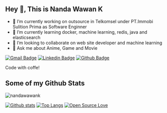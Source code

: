## Hey 👋, This is Nanda Wawan K
- 🔭 I’m currently working on outsource in Telkomsel under PT.Immobi Sulition Prima as Software Enginner
- 🌱 I’m currently learning docker, machine learning, redis, java and elasticsearch
- 👯 I’m looking to collaborate on web site developer and machine learning
- 💬 Ask me about Anime, Game and Movie

[![Gmail Badge](https://img.shields.io/badge/-nandawawank@gmail.com-c14438?style=flat&logo=Gmail&logoColor=white&link=mailto:nandawawank@gmail.com)](mailto:nandawawank@gmail.com) 
[![Linkedin Badge](https://img.shields.io/badge/-nandawawank-0072b1?style=flat&logo=Linkedin&logoColor=white&link=https://www.linkedin.com/in/nandawawank/)](https://www.linkedin.com/in/nandawawank/) [![Github Badge](https://img.shields.io/badge/-nandawawank-grey?style=flat&logo=github&logoColor=white&link=https://github.com/nandawawank/)](https://www.github.com/nandawawank/) <p align='left'>Code with coffe!</p>
## Some of my Github Stats
<p align=left> <img src=https://komarev.com/ghpvc/?username=nandawawank alt=nandawawank /> </p>

[![Github stats](https://github-readme-stats.vercel.app/api?username=nandawawank&show_icons=true&include_all_commits=true)](https://github.com/nandawawank/github-readme-stats)
[![Top Langs](https://github-readme-stats.vercel.app/api/top-langs/?username=nandawawank&layout=compact)](https://github.com/nandawawank/github-readme-stats)
[![Open Source Love](https://badges.frapsoft.com/os/v3/open-source.svg?v=103)](https://github.com/ellerbrock/open-source-badges/)
<!--
**nandawawank/nandawawank** is a ✨ _special_ ✨ repository because its `README.md` (this file) appears on your GitHub profile.

Here are some ideas to get you started:


- 🤔 I’m looking for help with ...
- 📫 How to reach me: ...
- 😄 Pronouns: ...
- ⚡ Fun fact: ...
-->
